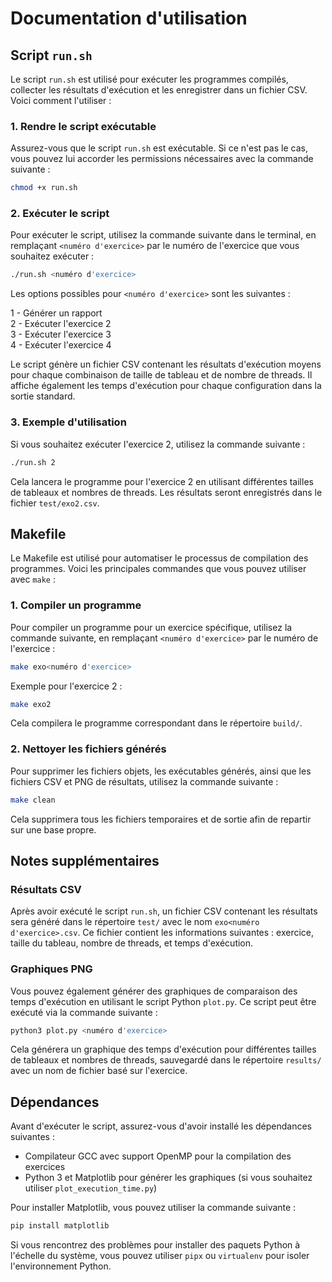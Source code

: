 # Documentation d'utilisation

## Script `run.sh`

Le script `run.sh` est utilisé pour exécuter les programmes compilés, collecter les résultats d'exécution et les enregistrer dans un fichier CSV. Voici comment l'utiliser :

### 1. Rendre le script exécutable

Assurez-vous que le script `run.sh` est exécutable. Si ce n'est pas le cas, vous pouvez lui accorder les permissions nécessaires avec la commande suivante :

```sh
chmod +x run.sh
```

### 2. Exécuter le script

Pour exécuter le script, utilisez la commande suivante dans le terminal, en remplaçant `<numéro d'exercice>` par le numéro de l'exercice que vous souhaitez exécuter :

```sh
./run.sh <numéro d'exercice>
```

Les options possibles pour `<numéro d'exercice>` sont les suivantes :

1 - Générer un rapport  
2 - Exécuter l'exercice 2  
3 - Exécuter l'exercice 3  
4 - Exécuter l'exercice 4  

Le script génère un fichier CSV contenant les résultats d'exécution moyens pour chaque combinaison de taille de tableau et de nombre de threads. Il affiche également les temps d'exécution pour chaque configuration dans la sortie standard.

### 3. Exemple d'utilisation

Si vous souhaitez exécuter l'exercice 2, utilisez la commande suivante :

```sh
./run.sh 2
```

Cela lancera le programme pour l'exercice 2 en utilisant différentes tailles de tableaux et nombres de threads. Les résultats seront enregistrés dans le fichier `test/exo2.csv`.

## Makefile

Le Makefile est utilisé pour automatiser le processus de compilation des programmes. Voici les principales commandes que vous pouvez utiliser avec `make` :

### 1. Compiler un programme

Pour compiler un programme pour un exercice spécifique, utilisez la commande suivante, en remplaçant `<numéro d'exercice>` par le numéro de l'exercice :

```sh
make exo<numéro d'exercice>
```

Exemple pour l'exercice 2 :

```sh
make exo2
```

Cela compilera le programme correspondant dans le répertoire `build/`.

### 2. Nettoyer les fichiers générés

Pour supprimer les fichiers objets, les exécutables générés, ainsi que les fichiers CSV et PNG de résultats, utilisez la commande suivante :

```sh
make clean
```

Cela supprimera tous les fichiers temporaires et de sortie afin de repartir sur une base propre.

## Notes supplémentaires

### Résultats CSV

Après avoir exécuté le script `run.sh`, un fichier CSV contenant les résultats sera généré dans le répertoire `test/` avec le nom `exo<numéro d'exercice>.csv`. Ce fichier contient les informations suivantes : exercice, taille du tableau, nombre de threads, et temps d'exécution.

### Graphiques PNG

Vous pouvez également générer des graphiques de comparaison des temps d'exécution en utilisant le script Python `plot.py`. Ce script peut être exécuté via la commande suivante :

```sh
python3 plot.py <numéro d'exercice>
```

Cela générera un graphique des temps d'exécution pour différentes tailles de tableaux et nombres de threads, sauvegardé dans le répertoire `results/` avec un nom de fichier basé sur l'exercice.

## Dépendances

Avant d'exécuter le script, assurez-vous d'avoir installé les dépendances suivantes :

- Compilateur GCC avec support OpenMP pour la compilation des exercices
- Python 3 et Matplotlib pour générer les graphiques (si vous souhaitez utiliser `plot_execution_time.py`)

Pour installer Matplotlib, vous pouvez utiliser la commande suivante :

```sh
pip install matplotlib
```

Si vous rencontrez des problèmes pour installer des paquets Python à l'échelle du système, vous pouvez utiliser `pipx` ou `virtualenv` pour isoler l'environnement Python.
